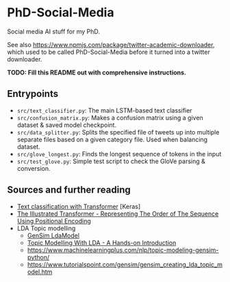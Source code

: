 # PhD-Social-Media

Social media AI stuff for my PhD.

See also https://www.npmjs.com/package/twitter-academic-downloader, which used to be called PhD-Social-Media before it turned into a twitter downloader.

**TODO: Fill this README out with comprehensive instructions.**

## Entrypoints

 - `src/text_classifier.py`: The main LSTM-based text classifier
 - `src/confusion_matrix.py`: Makes a confusion matrix using a given dataset & saved model checkpoint.
 - `src/data_splitter.py`: Splits the specified file of tweets up into multiple separate files based on a given category file. Used when balancing dataset.
 - `src/glove_longest.py`: Finds the longest sequence of tokens in the input
 - `src/test_glove.py`: Simple test script to check the GloVe parsing & conversion.


## Sources and further reading
 - [Text classification with Transformer](https://keras.io/examples/nlp/text_classification_with_transformer/) [Keras]
 - [The Illustrated Transformer - Representing The Order of The Sequence Using Positional Encoding](https://jalammar.github.io/illustrated-transformer/#representing-the-order-of-the-sequence-using-positional-encoding)
 - LDA Topic modelling
     - [GenSim LdaModel](https://radimrehurek.com/gensim/models/ldamodel.html)
     - [Topic Modelling With LDA - A Hands-on Introduction](https://www.analyticsvidhya.com/blog/2021/07/topic-modelling-with-lda-a-hands-on-introduction/)
     - <https://www.machinelearningplus.com/nlp/topic-modeling-gensim-python/>
     - <https://www.tutorialspoint.com/gensim/gensim_creating_lda_topic_model.htm>
